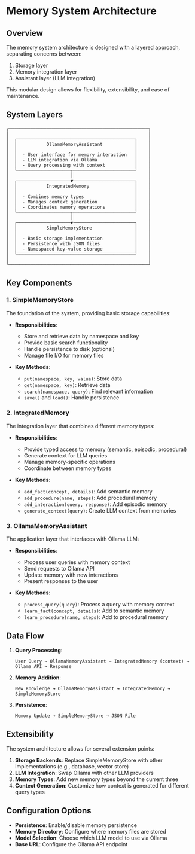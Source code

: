# Memory System Architecture

## Overview

The memory system architecture is designed with a layered approach, separating concerns between:
1. Storage layer
2. Memory integration layer
3. Assistant layer (LLM integration)

This modular design allows for flexibility, extensibility, and ease of maintenance.

## System Layers

```
┌────────────────────────────────────────────────────┐
│                                                    │
│  ┌────────────────────────────────────────────┐    │
│  │           OllamaMemoryAssistant            │    │
│  │                                            │    │
│  │  - User interface for memory interaction   │    │
│  │  - LLM integration via Ollama              │    │
│  │  - Query processing with context           │    │
│  └────────────────────┬───────────────────────┘    │
│                       │                            │
│  ┌────────────────────▼───────────────────────┐    │
│  │           IntegratedMemory                 │    │
│  │                                            │    │
│  │  - Combines memory types                   │    │
│  │  - Manages context generation              │    │
│  │  - Coordinates memory operations           │    │
│  └────────────────────┬───────────────────────┘    │
│                       │                            │
│  ┌────────────────────▼───────────────────────┐    │
│  │           SimpleMemoryStore                │    │
│  │                                            │    │
│  │  - Basic storage implementation            │    │
│  │  - Persistence with JSON files             │    │
│  │  - Namespaced key-value storage            │    │
│  └────────────────────────────────────────────┘    │
│                                                    │
└────────────────────────────────────────────────────┘
```

## Key Components

### 1. SimpleMemoryStore

The foundation of the system, providing basic storage capabilities:

- **Responsibilities**:
  - Store and retrieve data by namespace and key
  - Provide basic search functionality
  - Handle persistence to disk (optional)
  - Manage file I/O for memory files

- **Key Methods**:
  - `put(namespace, key, value)`: Store data
  - `get(namespace, key)`: Retrieve data
  - `search(namespace, query)`: Find relevant information
  - `save()` and `load()`: Handle persistence

### 2. IntegratedMemory

The integration layer that combines different memory types:

- **Responsibilities**:
  - Provide typed access to memory (semantic, episodic, procedural)
  - Generate context for LLM queries
  - Manage memory-specific operations
  - Coordinate between memory types

- **Key Methods**:
  - `add_fact(concept, details)`: Add semantic memory
  - `add_procedure(name, steps)`: Add procedural memory
  - `add_interaction(query, response)`: Add episodic memory
  - `generate_context(query)`: Create LLM context from memories

### 3. OllamaMemoryAssistant

The application layer that interfaces with Ollama LLM:

- **Responsibilities**:
  - Process user queries with memory context
  - Send requests to Ollama API
  - Update memory with new interactions
  - Present responses to the user

- **Key Methods**:
  - `process_query(query)`: Process a query with memory context
  - `learn_fact(concept, details)`: Add to semantic memory
  - `learn_procedure(name, steps)`: Add to procedural memory

## Data Flow

1. **Query Processing**:
   ```
   User Query → OllamaMemoryAssistant → IntegratedMemory (context) → Ollama API → Response
   ```

2. **Memory Addition**:
   ```
   New Knowledge → OllamaMemoryAssistant → IntegratedMemory → SimpleMemoryStore
   ```

3. **Persistence**:
   ```
   Memory Update → SimpleMemoryStore → JSON File
   ```

## Extensibility

The system architecture allows for several extension points:

1. **Storage Backends**: Replace SimpleMemoryStore with other implementations (e.g., database, vector store)
2. **LLM Integration**: Swap Ollama with other LLM providers
3. **Memory Types**: Add new memory types beyond the current three
4. **Context Generation**: Customize how context is generated for different query types

## Configuration Options

- **Persistence**: Enable/disable memory persistence
- **Memory Directory**: Configure where memory files are stored
- **Model Selection**: Choose which LLM model to use via Ollama
- **Base URL**: Configure the Ollama API endpoint 